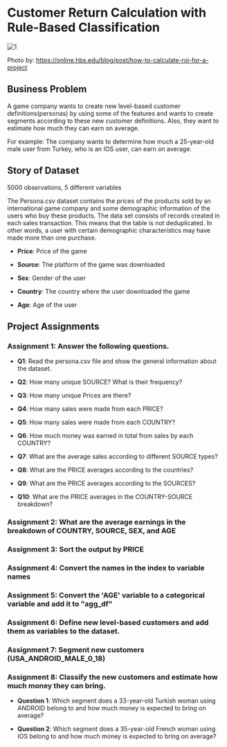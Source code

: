 # Customer Return Calculation with Rule-Based Classification

![1](https://github.com/BedirK/Portfolio-Projects/assets/103532330/396a8732-112f-4bde-add8-d7f216ce8bd2)

Photo by: https://online.hbs.edu/blog/post/how-to-calculate-roi-for-a-project

## Business Problem

A game company wants to create new level-based customer definitions(personas) by using some of the features and wants to create segments according to these new customer definitions. Also, they want to estimate how much they can earn on average.

For example: The company wants to determine how much a 25-year-old male user from Turkey, who is an IOS user, can earn on average.

## Story of Dataset

5000 observations, 5 different variables

The Persona.csv dataset contains the prices of the products sold by an international game company and some demographic information of the users who buy these products. The data set consists of records created in each sales transaction. This means that the table is not deduplicated. In other words, a user with certain demographic characteristics may have made more than one purchase.


- **Price**: Price of the game

- **Source**: The platform of the game was downloaded

- **Sex**: Gender of the user

- **Country**: The country where the user downloaded the game

- **Age**: Age of the user

## Project Assignments

### Assignment 1: Answer the following questions.

- **Q1**: Read the persona.csv file and show the general information about the dataset.

- **Q2**: How many unique SOURCE? What is their frequency?

- **Q3**: How many unique Prices are there?

- **Q4**: How many sales were made from each PRICE?

- **Q5**: How many sales were made from each COUNTRY?

- **Q6**: How much money was earned in total from sales by each COUNTRY?

- **Q7**: What are the average sales according to different SOURCE types?

- **Q8**: What are the PRICE averages according to the countries?

- **Q9**: What are the PRICE averages according to the SOURCES?

- **Q10**: What are the PRICE averages in the COUNTRY-SOURCE breakdown?

### Assignment 2: What are the average earnings in the breakdown of COUNTRY, SOURCE, SEX, and AGE

### Assignment 3: Sort the output by PRICE

### Assignment 4: Convert the names in the index to variable names

### Assignment 5: Convert the 'AGE' variable to a categorical variable and add it to "agg_df"

### Assignment 6: Define new level-based customers and add them as variables to the dataset.

### Assignment 7: Segment new customers (USA_ANDROID_MALE_0_18)

### Assignment 8: Classify the new customers and estimate how much money they can bring.

- **Question 1**: Which segment does a 33-year-old Turkish woman using ANDROID belong to and how much money is expected to bring on average?

- **Question 2**: Which segment does a 35-year-old French woman using IOS belong to and how much money is expected to bring on average?
